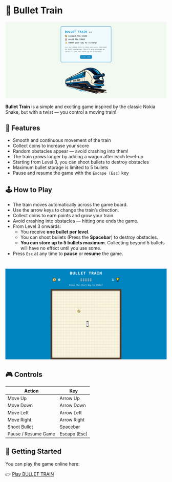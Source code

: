 # 🚂 Bullet Train

![Bullet Train Gameplay](./screenshots/bullet-train-intro.png)

**Bullet Train** is a simple and exciting game inspired by the classic Nokia Snake, but with a twist — you control a moving train!

## 🎯 Features

- Smooth and continuous movement of the train
- Collect coins to increase your score
- Random obstacles appear — avoid crashing into them!
- The train grows longer by adding a wagon after each level-up
- Starting from Level 3, you can shoot bullets to destroy obstacles
- Maximum bullet storage is limited to 5 bullets
- Pause and resume the game with the `Escape (Esc)` key

## 🕹️ How to Play

- The train moves automatically across the game board.
- Use the arrow keys to change the train’s direction.
- Collect coins to earn points and grow your train.
- Avoid crashing into obstacles — hitting one ends the game.
- From Level 3 onwards:
  - You receive **one bullet per level**.
  - You can shoot bullets (Press the **Spacebar**) to destroy obstacles.
  - **You can store up to 5 bullets maximum**. Collecting beyond 5 bullets will have no effect until you use some.
- Press `Esc` at any time to **pause** or **resume** the game.

#

![Bullet Train Gameplay](./screenshots/bullet-train-game.png)

## 🎮 Controls

| Action              | Key          |
| ------------------- | ------------ |
| Move Up             | Arrow Up     |
| Move Down           | Arrow Down   |
| Move Left           | Arrow Left   |
| Move Right          | Arrow Right  |
| Shoot Bullet        | Spacebar     |
| Pause / Resume Game | Escape (Esc) |

## 🚀 Getting Started

You can play the game online here:

👉 [Play BULLET TRAIN](https://iampedi.github.io/OOP-Game/)
